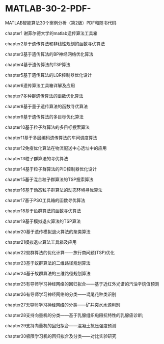 # MATLAB-30-2-PDF-
MATLAB智能算法30个案例分析（第2版）PDF和随书代码


chapter1 谢菲尔德大学的matlab遗传算法工具箱


chapter2基于遗传算法和非线性规划的函数寻优算法


chapter3基于遗传算法的BP神经网络优化算法


chapter4基于遗传算法的TSP算法


chapter5基于遗传算法的LQR控制器优化设计


chapter6遗传算法工具箱详解及应用


chapter7多种群遗传算法的函数优化算法


chapter8基于量子遗传算法的函数寻优算法


chapter9基于遗传算法的多目标优化算法


chapter10基于粒子群算法的多目标搜索算法


chapter11基于多层编码遗传算法的车间调度算法


chapter12免疫优化算法在物流配送中心选址中的应用


chapter13粒子群算法的寻优算法


chapter14基于粒子群算法的PID控制器优化设计


chapter15基于混合粒子群算法的TSP搜索算法


chapter16基于动态粒子群算法的动态环境寻优算法


chapter17基于PSO工具箱的函数寻优算法


chapter18基于鱼群算法的函数寻优算法


chapter19基于模拟退火算法的TSP算法


chapter20基于遗传模拟退火算法的聚类算法


chapter21模拟退火算法工具箱及应用


chapter22蚁群算法的优化计算——旅行商问题(TSP)优化


chapter23基于蚁群算法的二维路径规划算法


chapter24基于蚁群算法的三维路径规划算法


chapter25有导师学习神经网络的回归拟合——基于近红外光谱的汽油辛烷值预测


chapter26有导师学习神经网络的分类——鸢尾花种类识别


chapter27无导师学习神经网络的分类——矿井突水水源判别


chapter28支持向量机的分类——基于乳腺组织电阻抗特性的乳腺癌诊断;


chapter29支持向量机的回归拟合——混凝土抗压强度预测


chapter30极限学习机的回归拟合及分类——对比实验研究
